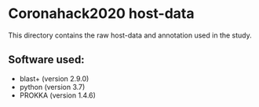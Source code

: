 # Coronahack2020 host-data

This directory contains the raw host-data and annotation used in the study.


## Software used:
- blast+ (version 2.9.0)
- python (version 3.7)
- PROKKA (version 1.4.6)
